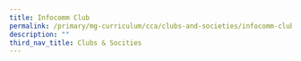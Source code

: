 ```yaml
---
title: Infocomm Club
permalink: /primary/mg-curriculum/cca/clubs-and-societies/infocomm-club/
description: ""
third_nav_title: Clubs & Socities
---
```

